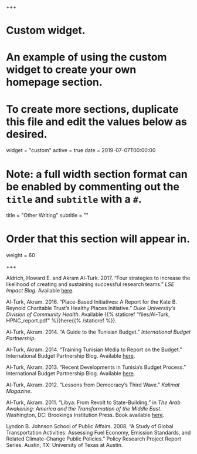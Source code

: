 +++
# Custom widget.
# An example of using the custom widget to create your own homepage section.
# To create more sections, duplicate this file and edit the values below as desired.
widget = "custom"
active = true
date = 2019-07-07T00:00:00

# Note: a full width section format can be enabled by commenting out the `title` and `subtitle` with a `#`.
title = "Other Writing"
subtitle = ""

# Order that this section will appear in.
weight = 60

+++

Aldrich, Howard E. and Akram Al-Turk. 2017. “Four strategies to increase the likelihood of creating and sustaining successful research teams.” *LSE Impact Blog*. Available <a href="http://blogs.lse.ac.uk/impactofsocialsciences/2017/10/04/four-strategies-to-increase-the-likelihood-of-creating-and-sustaining-successful-research-teams/">here</a>.

Al-Turk, Akram. 2016. “Place-Based Initiatives: A Report for the Kate B. Reynold Charitable Trust’s Healthy Places Initiative.” *Duke University’s Division of Community Health*. Available {{% staticref "files/Al-Turk, HPNC_report.pdf" %}}here{{% /staticref %}}.

Al-Turk, Akram. 2014. “A Guide to the Tunisian Budget.” *International Budget Partnership*.

Al-Turk, Akram. 2014. “Training Tunisian Media to Report on the Budget.” International Budget Partnership Blog. Available <a href="https://www.internationalbudget.org/2014/01/training-tunisian-media-to-report-on-the-budget/">here</a>.

Al-Turk, Akram. 2013. “Recent Developments in Tunisia’s Budget Process.” International Budget Partnership Blog. Available <a href="https://www.internationalbudget.org/2013/11/recent-developments-in-tunisias-budget-process/">here</a>.

Al-Turk, Akram. 2012. “Lessons from Democracy’s Third Wave.” *Kalimat Magazine*.

Al-Turk, Akram. 2011. “Libya: From Revolt to State-Building,” in *The Arab Awakening: America and the Transformation of the Middle East*. Washington, DC: Brookings Institution Press. Book available <a href="https://www.brookings.edu/book/the-arab-awakening/">here</a>.

Lyndon B. Johnson School of Public Affairs. 2008. “A Study of Global Transportation Activities: Assessing Fuel Economy, Emission Standards, and Related Climate-Change Public Policies.” Policy Research Project Report Series. Austin, TX: University of Texas at Austin.

